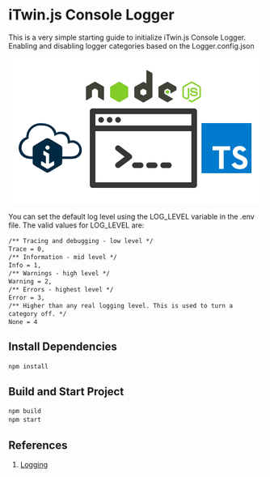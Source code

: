 # iTwin.js Console Logger

This is a very simple starting guide to initialize iTwin.js Console Logger. Enabling and disabling logger categories based on the Logger.config.json

   ![iTwinjs Console Logger](iTwinjs_Console_Logger.png)

You can set the default log level using the LOG_LEVEL variable in the .env file. The valid values for LOG_LEVEL are:

    /** Tracing and debugging - low level */
    Trace = 0,
    /** Information - mid level */
    Info = 1,
    /** Warnings - high level */
    Warning = 2,
    /** Errors - highest level */
    Error = 3,
    /** Higher than any real logging level. This is used to turn a category off. */
    None = 4


## Install Dependencies

   ```sh
   npm install
   ```

## Build and Start Project

   ```sh  
   npm build
   npm start
   ```

## References

1. [Logging](https://www.itwinjs.org/learning/common/logging/)
